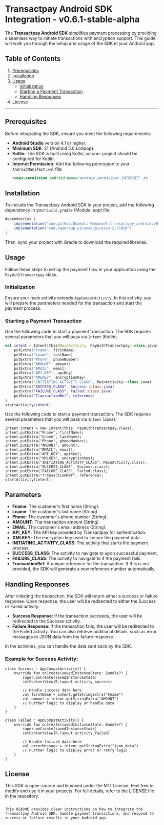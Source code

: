 # Transactpay Android SDK Integration - v0.6.1-stable-alpha

The **Transactpay Android SDK** simplifies payment processing by providing a seamless way to initiate transactions with encryption support. This guide will walk you through the setup and usage of the SDK in your Android app.

## Table of Contents

1. [Prerequisites](#prerequisites)
2. [Installation](#installation)
3. [Usage](#usage)
   - [Initialization](#initialization)
   - [Starting a Payment Transaction](#starting-a-payment-transaction)
   - [Handling Responses](#handling-responses)
4. [License](#license)

---

## Prerequisites

Before integrating the SDK, ensure you meet the following requirements:

- **Android Studio** version 4.1 or higher.
- **Minimum SDK**: 21 (Android 5.0 Lollipop).
- **Kotlin**: The SDK is built using Kotlin, so your project should be configured for Kotlin.
- **Internet Permission**: Add the following permission to your `AndroidManifest.xml` file:
    ```xml
    <uses-permission android:name="android.permission.INTERNET" />
    ```

## Installation

To include the Transactpay Android SDK in your project, add the following dependency in your `build.gradle` (Module: app) file:

```gradle
dependencies {
    implementation("com.github.Omamuli-Emmanuel:transactpay_android:v0.6.1-stable-alpha")
    implementation("com.squareup.picasso:picasso:2.71828")
}
```

Then, sync your project with Gradle to download the required libraries.

## Usage

Follow these steps to set up the payment flow in your application using the `PayWithTransactpay` class.

### Initialization

Ensure your main activity extends `AppCompatActivity`. In this activity, you will prepare the parameters needed for the transaction and start the payment process.

### Starting a Payment Transaction

Use the following code to start a payment transaction. The SDK requires several parameters that you will pass via `Intent` (Kotlin).

```kotlin
val intent = Intent(this@MainActivity, PayWithTransactpay::class.java).apply {
    putExtra("Fname", firstName)
    putExtra("Lname", lastName)
    putExtra("Phone", phoneNumber)
    putExtra("AMOUNT", amount)
    putExtra("EMAIL", email)
    putExtra("API_KEY", apiKey)
    putExtra("XMLKEY", encryptionKey)
    putExtra("INITIATING_ACTIVITY_CLASS", MainActivity::class.java)
    putExtra("SUCCESS_CLASS", Success::class.java)
    putExtra("FAILURE_CLASS", Failed::class.java)
    putExtra("TransactionRef", reference)
}
startActivity(intent)
```
Use the following code to start a payment transaction. The SDK requires several parameters that you will pass via `Intent` (Java).
```
Intent intent = new Intent(this, PayWithTransactpay.class);
intent.putExtra("Fname", firstName);
intent.putExtra("Lname", lastName);
intent.putExtra("Phone", phoneNumber);
intent.putExtra("AMOUNT", amount);
intent.putExtra("EMAIL", email);
intent.putExtra("API_KEY", apiKey);
intent.putExtra("XMLKEY", encryptionKey);
intent.putExtra("INITIATING_ACTIVITY_CLASS", MainActivity.class);
intent.putExtra("SUCCESS_CLASS", Success.class);
intent.putExtra("FAILURE_CLASS", Failed.class);
intent.putExtra("TransactionRef", reference);
startActivity(intent);

```
## Parameters

- **Fname**: The customer's first name (String).
- **Lname**: The customer's last name (String).
- **Phone**: The customer's phone number (String).
- **AMOUNT**: The transaction amount (String).
- **EMAIL**: The customer's email address (String).
- **API_KEY**: The API key provided by Transactpay for authentication.
- **XMLKEY**: The encryption key used to secure the payment data.
- **INITIATING_ACTIVITY_CLASS**: The activity that starts the payment process.
- **SUCCESS_CLASS**: The activity to navigate to upon successful payment.
- **FAILURE_CLASS**: The activity to navigate to if the payment fails.
- **TransactionRef**: A unique reference for the transaction. If this is not provided, the SDK will generate a new reference number automatically.

## Handling Responses

After initiating the transaction, the SDK will return either a success or failure response. Upon response, the user will be redirected to either the Success or Failed activity:

- **Success Response**: If the transaction succeeds, the user will be redirected to the Success activity.
- **Failure Response**: If the transaction fails, the user will be redirected to the Failed activity. You can also retrieve additional details, such as error messages or JSON data from the failure response.

In the activities, you can handle the data sent back by the SDK.

### Example for Success Activity:


```
class Success : AppCompatActivity() {
    override fun onCreate(savedInstanceState: Bundle?) {
        super.onCreate(savedInstanceState)
        setContentView(R.layout.activity_success)

        // Handle success data here
        val firstName = intent.getStringExtra("Fname")
        val amount = intent.getStringExtra("AMOUNT")
        // Further logic to display or handle data
    }
}
```
```
class Failed : AppCompatActivity() {
    override fun onCreate(savedInstanceState: Bundle?) {
        super.onCreate(savedInstanceState)
        setContentView(R.layout.activity_failed)

        // Handle failure data here
        val errorMessage = intent.getStringExtra("json_data")
        // Further logic to display error or retry logic
    }
}
```
## License

This SDK is open-source and licensed under the MIT License. Feel free to modify and use it in your projects. For full details, refer to the LICENSE file in the repository.

```

This README provides clear instructions on how to integrate the Transactpay Android SDK, handle payment transactions, and respond to success or failure results in your Android app.
```
